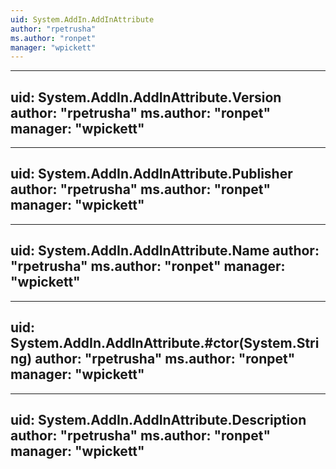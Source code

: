 ```yaml
---
uid: System.AddIn.AddInAttribute
author: "rpetrusha"
ms.author: "ronpet"
manager: "wpickett"
---
```


---
uid: System.AddIn.AddInAttribute.Version
author: "rpetrusha"
ms.author: "ronpet"
manager: "wpickett"
---

---
uid: System.AddIn.AddInAttribute.Publisher
author: "rpetrusha"
ms.author: "ronpet"
manager: "wpickett"
---

---
uid: System.AddIn.AddInAttribute.Name
author: "rpetrusha"
ms.author: "ronpet"
manager: "wpickett"
---

---
uid: System.AddIn.AddInAttribute.#ctor(System.String)
author: "rpetrusha"
ms.author: "ronpet"
manager: "wpickett"
---

---
uid: System.AddIn.AddInAttribute.Description
author: "rpetrusha"
ms.author: "ronpet"
manager: "wpickett"
---
